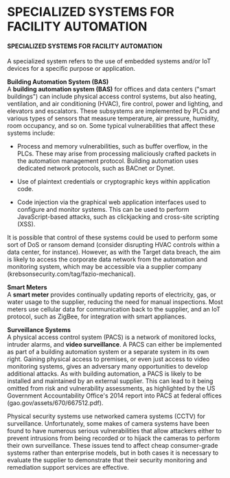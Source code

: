 # SPECIALIZED SYSTEMS FOR FACILITY AUTOMATION

#### SPECIALIZED SYSTEMS FOR FACILITY AUTOMATION

A specialized system refers to the use of embedded systems and/or IoT devices for a specific purpose or application.

**Building Automation System (BAS)**  
A **building automation system (BAS)** for offices and data centers ("smart buildings") can include physical access control systems, but also heating, ventilation, and air conditioning (HVAC), fire control, power and lighting, and elevators and escalators. These subsystems are implemented by PLCs and various types of sensors that measure temperature, air pressure, humidity, room occupancy, and so on. Some typical vulnerabilities that affect these systems include:

  
-   Process and memory vulnerabilities, such as buffer overflow, in the PLCs. These may arise from processing maliciously crafted packets in the automation management protocol. Building automation uses dedicated network protocols, such as BACnet or Dynet.
  
-   Use of plaintext credentials or cryptographic keys within application code.
  
-   Code injection via the graphical web application interfaces used to configure and monitor systems. This can be used to perform JavaScript-based attacks, such as clickjacking and cross-site scripting (XSS).
  

It is possible that control of these systems could be used to perform some sort of DoS or ransom demand (consider disrupting HVAC controls within a data center, for instance). However, as with the Target data breach, the aim is likely to access the corporate data network from the automation and monitoring system, which may be accessible via a supplier company (krebsonsecurity.com/tag/fazio-mechanical).

**Smart Meters**  
A **smart meter** provides continually updating reports of electricity, gas, or water usage to the supplier, reducing the need for manual inspections. Most meters use cellular data for communication back to the supplier, and an IoT protocol, such as ZigBee, for integration with smart appliances.

**Surveillance Systems**  
A physical access control system (PACS) is a network of monitored locks, intruder alarms, and **video surveillance**. A PACS can either be implemented as part of a building automation system or a separate system in its own right. Gaining physical access to premises, or even just access to video monitoring systems, gives an adversary many opportunities to develop additional attacks. As with building automation, a PACS is likely to be installed and maintained by an external supplier. This can lead to it being omitted from risk and vulnerability assessments, as highlighted by the US Government Accountability Office's 2014 report into PACS at federal offices (gao.gov/assets/670/667512.pdf).

Physical security systems use networked camera systems (CCTV) for surveillance. Unfortunately, some makes of camera systems have been found to have numerous serious vulnerabilities that allow attackers either to prevent intrusions from being recorded or to hijack the cameras to perform their own surveillance. These issues tend to affect cheap consumer-grade systems rather than enterprise models, but in both cases it is necessary to evaluate the supplier to demonstrate that their security monitoring and remediation support services are effective.